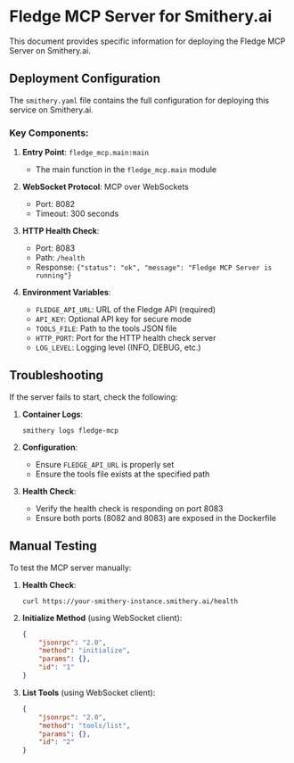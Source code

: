 # Fledge MCP Server for Smithery.ai

This document provides specific information for deploying the Fledge MCP Server on Smithery.ai.

## Deployment Configuration

The `smithery.yaml` file contains the full configuration for deploying this service on Smithery.ai.

### Key Components:

1. **Entry Point**: `fledge_mcp.main:main`
   - The main function in the `fledge_mcp.main` module

2. **WebSocket Protocol**: MCP over WebSockets
   - Port: 8082
   - Timeout: 300 seconds

3. **HTTP Health Check**:
   - Port: 8083
   - Path: `/health`
   - Response: `{"status": "ok", "message": "Fledge MCP Server is running"}`

4. **Environment Variables**:
   - `FLEDGE_API_URL`: URL of the Fledge API (required)
   - `API_KEY`: Optional API key for secure mode
   - `TOOLS_FILE`: Path to the tools JSON file
   - `HTTP_PORT`: Port for the HTTP health check server
   - `LOG_LEVEL`: Logging level (INFO, DEBUG, etc.)

## Troubleshooting

If the server fails to start, check the following:

1. **Container Logs**: 
   ```
   smithery logs fledge-mcp
   ```

2. **Configuration**: 
   - Ensure `FLEDGE_API_URL` is properly set
   - Ensure the tools file exists at the specified path

3. **Health Check**:
   - Verify the health check is responding on port 8083
   - Ensure both ports (8082 and 8083) are exposed in the Dockerfile

## Manual Testing

To test the MCP server manually:

1. **Health Check**:
   ```
   curl https://your-smithery-instance.smithery.ai/health
   ```

2. **Initialize Method** (using WebSocket client):
   ```json
   {
       "jsonrpc": "2.0",
       "method": "initialize",
       "params": {},
       "id": "1"
   }
   ```

3. **List Tools** (using WebSocket client):
   ```json
   {
       "jsonrpc": "2.0",
       "method": "tools/list",
       "params": {},
       "id": "2"
   }
   ```